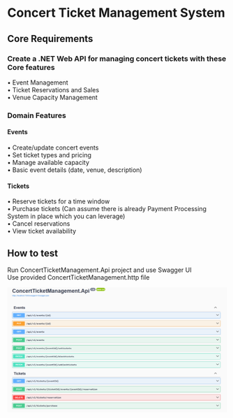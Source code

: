# Concert Ticket Management System

## Core Requirements

### Create a .NET Web API for managing concert tickets with these Core features

• Event Management</br>
• Ticket Reservations and Sales</br>
• Venue Capacity Management</br>

### Domain Features

#### Events </br>

• Create/update concert events</br>
• Set ticket types and pricing</br>
• Manage available capacity</br>
• Basic event details (date, venue, description) </br>

#### Tickets </br>

• Reserve tickets for a time window</br>
• Purchase tickets (Can assume there is already Payment Processing System in place which you can leverage)</br>
• Cancel reservations</br>
• View ticket availability</br>

## How to test

Run ConcertTicketManagement.Api project and use Swagger UI</br>
Use provided ConcertTicketManagement.http file </br>

![Swagger UI](image-1.png)
